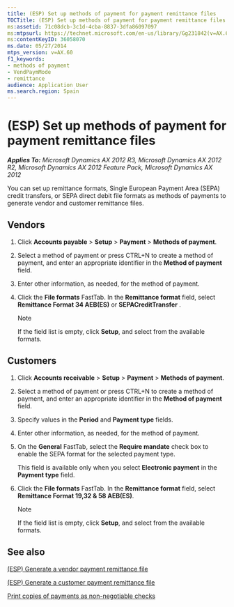 ```yaml
---
title: (ESP) Set up methods of payment for payment remittance files
TOCTitle: (ESP) Set up methods of payment for payment remittance files
ms:assetid: 71c08dcb-3c1d-4cba-8837-3dfa86097097
ms:mtpsurl: https://technet.microsoft.com/en-us/library/Gg231842(v=AX.60)
ms:contentKeyID: 36058070
ms.date: 05/27/2014
mtps_version: v=AX.60
f1_keywords:
- methods of payment
- VendPaymMode
- remittance
audience: Application User
ms.search.region: Spain
---
```


# (ESP) Set up methods of payment for payment remittance files 


_**Applies To:** Microsoft Dynamics AX 2012 R3, Microsoft Dynamics AX 2012 R2, Microsoft Dynamics AX 2012 Feature Pack, Microsoft Dynamics AX 2012_

You can set up remittance formats, Single European Payment Area (SEPA) credit transfers, or SEPA direct debit file formats as methods of payments to generate vendor and customer remittance files.

## Vendors

1.  Click **Accounts payable** \> **Setup** \> **Payment** \> **Methods of payment**.

2.  Select a method of payment or press CTRL+N to create a method of payment, and enter an appropriate identifier in the **Method of payment** field.

3.  Enter other information, as needed, for the method of payment.

4.  Click the **File formats** FastTab. In the **Remittance format** field, select **Remittance Format 34 AEB(ES)** or **SEPACreditTransfer** .
    

    > [!NOTE]
    > <P>If the field list is empty, click <STRONG>Setup</STRONG>, and select from the available formats.</P>



## Customers

1.  Click **Accounts receivable** \> **Setup** \> **Payment** \> **Methods of payment**.

2.  Select a method of payment or press CTRL+N to create a method of payment, and enter an appropriate identifier in the **Method of payment** field.

3.  Specify values in the **Period** and **Payment type** fields.

4.  Enter other information, as needed, for the method of payment.

5.  On the **General** FastTab, select the **Require mandate** check box to enable the SEPA format for the selected payment type.
    
    This field is available only when you select **Electronic payment** in the **Payment type** field.

6.  Click the **File formats** FastTab. In the **Remittance format** field, select **Remittance Format 19,32 & 58 AEB(ES)**.
    

    > [!NOTE]
    > <P>If the field list is empty, click <STRONG>Setup</STRONG>, and select from the available formats.</P>



## See also

[(ESP) Generate a vendor payment remittance file](esp-generate-a-vendor-payment-remittance-file.md)

[(ESP) Generate a customer payment remittance file](esp-generate-a-customer-payment-remittance-file.md)

[Print copies of payments as non-negotiable checks](print-copies-of-payments-as-non-negotiable-checks.md)

  


